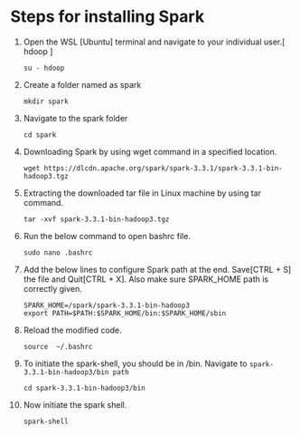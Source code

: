 #    Steps for installing Spark

1.  Open the WSL [Ubuntu] terminal and navigate to your individual user.[ hdoop ] 

    ```
    su - hdoop
    ```
    
2.  Create a folder named as spark

    ```
    mkdir spark
    ```
    
3.  Navigate to the spark folder

    ```
    cd spark
    ```
    
4.  Downloading Spark by using wget command in a specified location.

    ```
    wget https://dlcdn.apache.org/spark/spark-3.3.1/spark-3.3.1-bin-hadoop3.tgz
    ```
    
5.  Extracting the downloaded tar file in Linux machine by using tar command.

    ```
    tar -xvf spark-3.3.1-bin-hadoop3.tgz
    ```
    
6.	Run the below command to open bashrc file.

    ```
    sudo nano .bashrc
    ```
    
7.  Add the below lines to configure Spark path at the end. Save[CTRL + S] the file and Quit[CTRL + X]. Also make sure SPARK_HOME path is correctly given.

    ```
    SPARK_HOME=/spark/spark-3.3.1-bin-hadoop3
    export PATH=$PATH:$SPARK_HOME/bin:$SPARK_HOME/sbin
    ```

8.  Reload the modified code.
	
    ```
    source  ~/.bashrc
    ```
    
9.  To initiate the spark-shell, you should be in /bin. Navigate to `spark-3.3.1-bin-hadoop3/bin path`

    ```
    cd spark-3.3.1-bin-hadoop3/bin
    ```
    
10)	 Now initiate the spark shell.

     ```
     spark-shell
     ```
